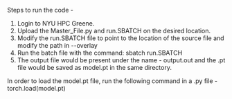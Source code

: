 Steps to run the code - 
1. Login to NYU HPC Greene.
3. Upload the Master_File.py and run.SBATCH on the desired location.
4. Modify the run.SBATCH file to point to the location of the source file and modify the path in --overlay
5. Run the batch file with the command: sbatch run.SBATCH
6. The output file would be present under the name - output.out and the .pt file would be saved as model.pt in the same directory.

In order to load the model.pt file, run the following command in a .py file - torch.load(model.pt)
